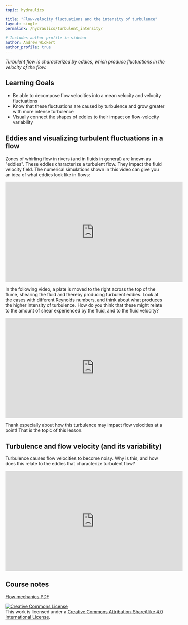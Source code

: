 ```yaml
---
topic: hydraulics

title: "Flow-velocity fluctuations and the intensity of turbulence"
layout: single
permalink: /hydraulics/turbulent_intensity/

# Includes author profile in sidebar
author: Andrew Wickert
author_profile: true
---
```


*Turbulent flow is characterized by eddies, which produce fluctuations in the velocity of the flow.*

## Learning Goals

* Be able to decompose flow velocities into a mean velocity and velocity fluctuations
* Know that these fluctuations are caused by turbulence and grow greater with more intense turbulence
* Visually connect the shapes of eddies to their impact on flow-velocity variability

## Eddies and visualizing turbulent fluctuations in a flow

Zones of whirling flow in rivers (and in fluids in general) are known as "eddies". These eddies characterize a turbulent flow. They impact the fluid velocity field. The numerical simulations shown in this video can give you an idea of what eddies look like in flows:

<iframe width="560" height="315" src="https://www.youtube.com/embed/cxzqMeRkV5o" frameborder="0" allow="accelerometer; autoplay; clipboard-write; encrypted-media; gyroscope; picture-in-picture" allowfullscreen></iframe>

In the following video, a plate is moved to the right across the top of the flume, shearing the fluid and thereby producing turbulent eddies. Look at the cases with different Reynolds numbers, and think about what produces the higher intensity of turbulence. How do you think that these might relate to the amount of shear experienced by the fluid, and to the fluid velocity?

<iframe width="560" height="315" src="https://www.youtube.com/embed/e1TbkLIDWys?start=45" frameborder="0" allow="accelerometer; autoplay; clipboard-write; encrypted-media; gyroscope; picture-in-picture" allowfullscreen></iframe>

Thank especially about how this turbulence may impact flow velocities at a point! That is the topic of this lesson.

## Turbulence and flow velocity (and its variability)

Turbulence causes flow velocities to become noisy. Why is this, and how does this relate to the eddies that characterize turbulent flow?

<iframe width="560" height="315" src="https://www.youtube.com/embed/Hzv_7nT8rT0" frameborder="0" allow="accelerometer; autoplay; clipboard-write; encrypted-media; gyroscope; picture-in-picture" allowfullscreen></iframe>

## Course notes

[Flow mechanics PDF](/assets/notes/05_Flow.pdf)

<a rel="license" href="http://creativecommons.org/licenses/by-sa/4.0/"><img alt="Creative Commons License" style="border-width:0" src="https://i.creativecommons.org/l/by-sa/4.0/88x31.png" /></a><br />This work is licensed under a <a rel="license" href="http://creativecommons.org/licenses/by-sa/4.0/">Creative Commons Attribution-ShareAlike 4.0 International License</a>.

